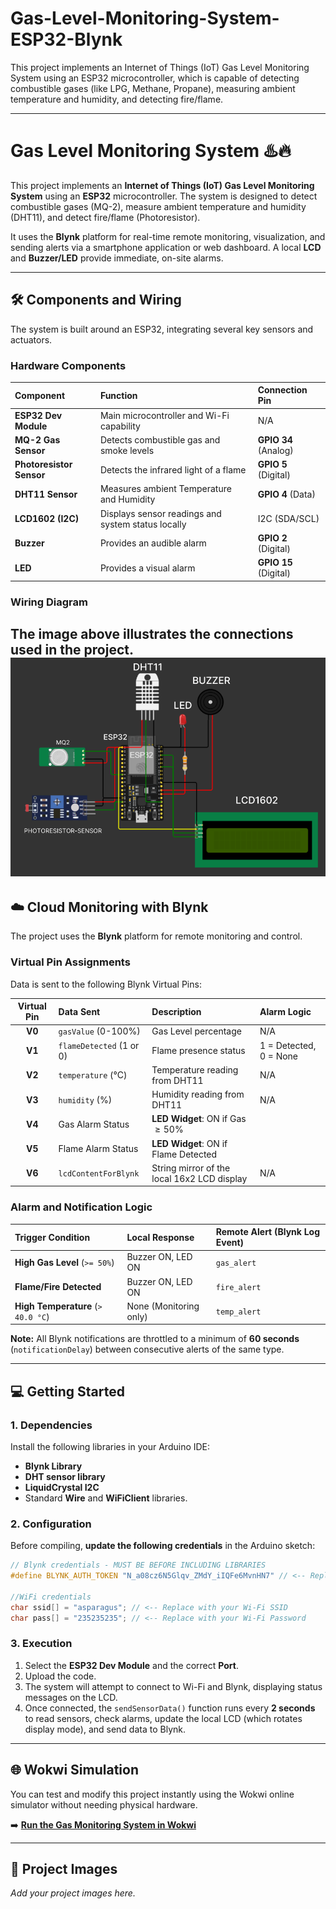 # Gas-Level-Monitoring-System-ESP32-Blynk
This project implements an Internet of Things (IoT) Gas Level Monitoring System using an ESP32 microcontroller, which is capable of detecting combustible gases (like LPG, Methane, Propane), measuring ambient temperature and humidity, and detecting fire/flame.


-----

# Gas Level Monitoring System ♨️🔥

This project implements an **Internet of Things (IoT) Gas Level Monitoring System** using an **ESP32** microcontroller. The system is designed to detect combustible gases (MQ-2), measure ambient temperature and humidity (DHT11), and detect fire/flame (Photoresistor).

It uses the **Blynk** platform for real-time remote monitoring, visualization, and sending alerts via a smartphone application or web dashboard. A local **LCD** and **Buzzer/LED** provide immediate, on-site alarms.

-----

## 🛠️ Components and Wiring

The system is built around an ESP32, integrating several key sensors and actuators.

### Hardware Components

| Component | Function | Connection Pin |
| :--- | :--- | :--- |
| **ESP32 Dev Module** | Main microcontroller and Wi-Fi capability | N/A |
| **MQ-2 Gas Sensor** | Detects combustible gas and smoke levels | **GPIO 34** (Analog) |
| **Photoresistor Sensor** | Detects the infrared light of a flame | **GPIO 5** (Digital) |
| **DHT11 Sensor** | Measures ambient Temperature and Humidity | **GPIO 4** (Data) |
| **LCD1602 (I2C)** | Displays sensor readings and system status locally | I2C (SDA/SCL) |
| **Buzzer** | Provides an audible alarm | **GPIO 2** (Digital) |
| **LED** | Provides a visual alarm | **GPIO 15** (Digital) |

### Wiring Diagram

The image above illustrates the connections used in the project.
![Wiring Diagram for Gas Monitoring System](docs/diagram.png)
-----

## ☁️ Cloud Monitoring with Blynk

The project uses the **Blynk** platform for remote monitoring and control.

### Virtual Pin Assignments

Data is sent to the following Blynk Virtual Pins:

| Virtual Pin | Data Sent | Description | Alarm Logic |
| :---: | :--- | :--- | :--- |
| **V0** | `gasValue` (0-100%) | Gas Level percentage | N/A |
| **V1** | `flameDetected` (1 or 0) | Flame presence status | 1 = Detected, 0 = None |
| **V2** | `temperature` (°C) | Temperature reading from DHT11 | N/A |
| **V3** | `humidity` (%) | Humidity reading from DHT11 | N/A |
| **V4** | Gas Alarm Status | **LED Widget**: $\text{ON}$ if Gas $\ge 50\%$ |
| **V5** | Flame Alarm Status | **LED Widget**: $\text{ON}$ if Flame Detected |
| **V6** | `lcdContentForBlynk` | String mirror of the local 16x2 LCD display | N/A |

### Alarm and Notification Logic

| Trigger Condition | Local Response | Remote Alert (Blynk Log Event) |
| :--- | :--- | :--- |
| **High Gas Level** (`>= 50%`) | Buzzer $\text{ON}$, LED $\text{ON}$ | `gas_alert` |
| **Flame/Fire Detected** | Buzzer $\text{ON}$, LED $\text{ON}$ | `fire_alert` |
| **High Temperature** (`> 40.0 °C`) | None (Monitoring only) | `temp_alert` |

**Note:** All Blynk notifications are throttled to a minimum of **60 seconds** (`notificationDelay`) between consecutive alerts of the same type.

-----

## 💻 Getting Started

### 1\. Dependencies

Install the following libraries in your Arduino IDE:

  * **Blynk Library**
  * **DHT sensor library**
  * **LiquidCrystal I2C**
  * Standard **Wire** and **WiFiClient** libraries.

### 2\. Configuration

Before compiling, **update the following credentials** in the Arduino sketch:

```cpp
// Blynk credentials - MUST BE BEFORE INCLUDING LIBRARIES
#define BLYNK_AUTH_TOKEN "N_a08cz6N5Glqv_ZMdY_iIQFe6MvnHN7" // <-- Replace with your own token if necessary

//WiFi credentials
char ssid[] = "asparagus"; // <-- Replace with your Wi-Fi SSID
char pass[] = "235235235"; // <-- Replace with your Wi-Fi Password
```

### 3\. Execution

1.  Select the **ESP32 Dev Module** and the correct **Port**.
2.  Upload the code.
3.  The system will attempt to connect to Wi-Fi and Blynk, displaying status messages on the LCD.
4.  Once connected, the `sendSensorData()` function runs every **2 seconds** to read sensors, check alarms, update the local LCD (which rotates display mode), and send data to Blynk.

-----

## 🌐 Wokwi Simulation

You can test and modify this project instantly using the Wokwi online simulator without needing physical hardware.

➡️ **[Run the Gas Monitoring System in Wokwi](https://wokwi.com/projects/426551133431211009)**

-----

## 📸 Project Images

*Add your project images here.*
